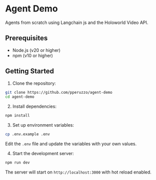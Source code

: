 # Agent Demo

Agents from scratch using Langchain js and the Holoworld Video API.

## Prerequisites

- Node.js (v20 or higher)
- npm (v10 or higher)

## Getting Started

1. Clone the repository:
```bash
git clone https://github.com/pperuzzo/agent-demo
cd agent-demo
```

2. Install dependencies:
```bash
npm install
```

3. Set up environment variables:
```bash
cp .env.example .env
```

Edit the `.env` file and update the variables with your own values.

4. Start the development server:
```bash
npm run dev
```

The server will start on `http://localhost:3000` with hot reload enabled.